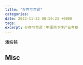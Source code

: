 ```yaml
---
title: "存在与荒谬"
categories: 
date: 2022-11-22 08:50:23 +0800
tags: 
excerpt: 存在与荒谬：中国地下性产业考察
---
```


潘绥铭






## Misc


